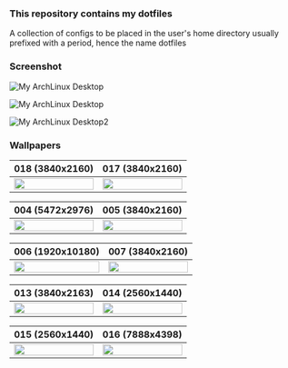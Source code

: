 ### This repository contains my dotfiles
A collection of configs to be placed in the user's home directory usually prefixed with a period, hence the name dotfiles

### Screenshot

![My ArchLinux Desktop](https://i.imgur.com/6MMgAn6.png)

![My ArchLinux Desktop](https://i.imgur.com/ro0TYWC.png)

![My ArchLinux Desktop2](https://i.imgur.com/juhwQlK.png)

### Wallpapers



| 018 (3840x2160)  | 017 (3840x2160) |
| ------------- | ------------- |
| <a href="https://raw.githubusercontent.com/naurissteins/dotfiles/main/wallpapers/018.jpg" target="_blank"><img src="https://i.imgur.com/Li2Me3S.jpg" width="100%" height="auto"></a>  | <a href="https://raw.githubusercontent.com/naurissteins/dotfiles/main/wallpapers/017.jpg" target="_blank"><img src="https://i.imgur.com/r9XafuI.jpg" width="100%" height="auto"></a>  |

| 004 (5472x2976)  | 005 (3840x2160) |
| ------------- | ------------- |
| <a href="https://raw.githubusercontent.com/naurissteins/dotfiles/main/wallpapers/004.jpeg" target="_blank"><img src="https://i.imgur.com/ylgGv4j.jpg" width="100%" height="auto"></a>  | <a href="https://raw.githubusercontent.com/naurissteins/dotfiles/main/wallpapers/005.png" target="_blank"><img src="https://i.imgur.com/xmPsmUb.jpg" width="100%" height="auto"></a>  |

| 006 (1920x10180)  | 007 (3840x2160) |
| ------------- | ------------- |
| <a href="https://raw.githubusercontent.com/naurissteins/dotfiles/main/wallpapers/006.jpg" target="_blank"><img src="https://i.imgur.com/L5lUPS2.jpg" width="100%" height="auto"></a>  | <a href="https://raw.githubusercontent.com/naurissteins/dotfiles/main/wallpapers/007.png" target="_blank"><img src="https://i.imgur.com/iDwyuJd.jpg" width="100%" height="auto"></a>  |


| 013 (3840x2163)  | 014 (2560x1440) |
| ------------- | ------------- |
| <a href="https://raw.githubusercontent.com/naurissteins/dotfiles/main/wallpapers/013.jpeg" target="_blank"><img src="https://i.imgur.com/hZW8A1M.jpg" width="100%" height="auto"></a>  | <a href="https://raw.githubusercontent.com/naurissteins/dotfiles/main/wallpapers/014.jpg" target="_blank"><img src="https://i.imgur.com/LS8BNum.jpg" width="100%" height="auto"></a>  |

| 015 (2560x1440)  | 016 (7888x4398) |
| ------------- | ------------- |
| <a href="https://raw.githubusercontent.com/naurissteins/dotfiles/main/wallpapers/015.png" target="_blank"><img src="https://i.imgur.com/f4LCXVO.jpg" width="100%" height="auto"></a>  | <a href="https://raw.githubusercontent.com/naurissteins/dotfiles/main/wallpapers/016.jpg" target="_blank"><img src="https://i.imgur.com/zacQO6O.jpg" width="100%" height="auto"></a>  |
